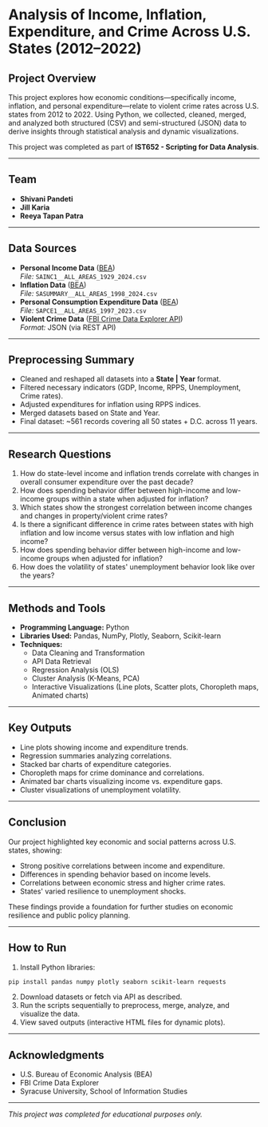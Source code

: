 # Analysis of Income, Inflation, Expenditure, and Crime Across U.S. States (2012–2022)

## Project Overview
This project explores how economic conditions—specifically income, inflation, and personal expenditure—relate to violent crime rates across U.S. states from 2012 to 2022. Using Python, we collected, cleaned, merged, and analyzed both structured (CSV) and semi-structured (JSON) data to derive insights through statistical analysis and dynamic visualizations.

This project was completed as part of **IST652 - Scripting for Data Analysis**.

---

## Team
- **Shivani Pandeti** 
- **Jill Karia** 
- **Reeya Tapan Patra** 

---

## Data Sources
- **Personal Income Data** ([BEA](https://apps.bea.gov/regional/downloadzip.ht))  
  *File:* `SAINC1__ALL_AREAS_1929_2024.csv`
- **Inflation Data** ([BEA](https://apps.bea.gov/regional/downloadzip.ht))  
  *File:* `SASUMMARY__ALL_AREAS_1998_2024.csv`
- **Personal Consumption Expenditure Data** ([BEA](https://apps.bea.gov/regional/downloadzip.ht))  
  *File:* `SAPCE1__ALL_AREAS_1997_2023.csv`
- **Violent Crime Data** ([FBI Crime Data Explorer API](https://catalog.data.gov/dataset?tags=crime))  
  *Format:* JSON (via REST API)

---

## Preprocessing Summary
- Cleaned and reshaped all datasets into a **State | Year** format.
- Filtered necessary indicators (GDP, Income, RPPS, Unemployment, Crime rates).
- Adjusted expenditures for inflation using RPPS indices.
- Merged datasets based on State and Year.
- Final dataset: ~561 records covering all 50 states + D.C. across 11 years.

---

## Research Questions
1. How do state-level income and inflation trends correlate with changes in overall consumer expenditure over the past decade?
2. How does spending behavior differ between high-income and low-income groups within a state when adjusted for inflation?
3. Which states show the strongest correlation between income changes and changes in property/violent crime rates?
4. Is there a significant difference in crime rates between states with high inflation and low income versus states with low inflation and high income?
5. How does spending behavior differ between high-income and low-income groups when adjusted for inflation?
6. How does the volatility of states' unemployment behavior look like over the years?

---

## Methods and Tools
- **Programming Language:** Python
- **Libraries Used:** Pandas, NumPy, Plotly, Seaborn, Scikit-learn
- **Techniques:**
  - Data Cleaning and Transformation
  - API Data Retrieval
  - Regression Analysis (OLS)
  - Cluster Analysis (K-Means, PCA)
  - Interactive Visualizations (Line plots, Scatter plots, Choropleth maps, Animated charts)

---

## Key Outputs
- Line plots showing income and expenditure trends.
- Regression summaries analyzing correlations.
- Stacked bar charts of expenditure categories.
- Choropleth maps for crime dominance and correlations.
- Animated bar charts visualizing income vs. expenditure gaps.
- Cluster visualizations of unemployment volatility.

---

## Conclusion
Our project highlighted key economic and social patterns across U.S. states, showing:
- Strong positive correlations between income and expenditure.
- Differences in spending behavior based on income levels.
- Correlations between economic stress and higher crime rates.
- States' varied resilience to unemployment shocks.

These findings provide a foundation for further studies on economic resilience and public policy planning.

---

## How to Run
1. Install Python libraries:
```bash
pip install pandas numpy plotly seaborn scikit-learn requests
```
2. Download datasets or fetch via API as described.
3. Run the scripts sequentially to preprocess, merge, analyze, and visualize the data.
4. View saved outputs (interactive HTML files for dynamic plots).

---

## Acknowledgments
- U.S. Bureau of Economic Analysis (BEA)
- FBI Crime Data Explorer
- Syracuse University, School of Information Studies

---

*This project was completed for educational purposes only.*
